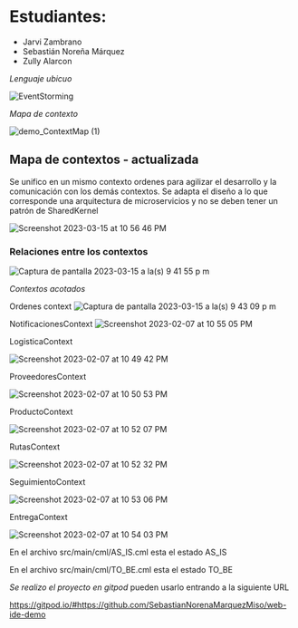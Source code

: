 # Estudiantes:
- Jarvi Zambrano
- Sebastián Noreña Márquez
- Zully Alarcon

*Lenguaje ubicuo* 

![EventStorming](https://user-images.githubusercontent.com/78800255/217425717-a1d54046-0771-4a21-b7d3-30b7c2c69956.jpg)

*Mapa de contexto* 

![demo_ContextMap (1)](https://user-images.githubusercontent.com/78800255/217425900-a11b727c-9cdc-4eff-9ba9-b077cd2674fd.png)

## Mapa de contextos - actualizada

Se unifico en un mismo contexto ordenes para agilizar el desarrollo y la comunicación con los demás contextos.
Se adapta el diseño a lo que corresponde una arquitectura de microservicios y no se deben tener un patrón de SharedKernel

![Screenshot 2023-03-15 at 10 56 46 PM](src-gen/TO_BE_ContextMap.png)

### Relaciones entre los contextos 
![Captura de pantalla 2023-03-15 a la(s) 9 41 55 p m](https://user-images.githubusercontent.com/78803000/225496450-0b95da90-d688-4d0a-9a2c-7e7f05d14fab.png)

*Contextos acotados* 

Ordenes context
![Captura de pantalla 2023-03-15 a la(s) 9 43 09 p m](https://user-images.githubusercontent.com/78803000/225496669-2fd4bb61-d40f-4458-9103-da54d788db4f.png)


NotificacionesContext
![Screenshot 2023-02-07 at 10 55 05 PM](https://user-images.githubusercontent.com/78800255/217428918-2084ece0-46b4-4268-bd92-36ba208ecde7.png)


LogisticaContext

![Screenshot 2023-02-07 at 10 49 42 PM](https://user-images.githubusercontent.com/78800255/217427477-b1b3b1ac-d5ab-4499-b5e1-035f61c5008a.png)

ProveedoresContext

![Screenshot 2023-02-07 at 10 50 53 PM](https://user-images.githubusercontent.com/78800255/217427717-9630a945-3060-4bec-992d-6fe6cb8a3fb9.png)


ProductoContext

![Screenshot 2023-02-07 at 10 52 07 PM](https://user-images.githubusercontent.com/78800255/217428066-e3e8b0de-2291-4321-aa86-879e2711d046.png)

RutasContext

![Screenshot 2023-02-07 at 10 52 32 PM](https://user-images.githubusercontent.com/78800255/217428184-df8ae1a7-6f74-41ce-9281-7cf50f750afd.png)

SeguimientoContext

![Screenshot 2023-02-07 at 10 53 06 PM](https://user-images.githubusercontent.com/78800255/217428341-92c05572-4c77-4c4e-b465-f7aadd8c0448.png)


EntregaContext

![Screenshot 2023-02-07 at 10 54 03 PM](https://user-images.githubusercontent.com/78800255/217428575-6bcf99e8-1bc6-4e9f-9275-bdefd982637e.png)


En el archivo src/main/cml/AS_IS.cml  esta el estado AS_IS

En el archivo src/main/cml/TO_BE.cml  esta el estado TO_BE

*Se realizo el proyecto en gitpod*
pueden usarlo entrando a la siguiente URL

https://gitpod.io/#https://github.com/SebastianNorenaMarquezMiso/web-ide-demo


